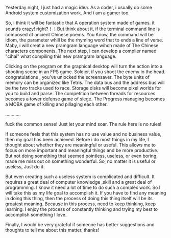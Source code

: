   Yesterday night, I just had a magic idea. As a coder, i usually do some Android system customization work. And i am a gamer too.
  
  So, i think it will be fantastic that A operation system made of games. it sounds crazy! right?！！But think about it, if the terminal command line is composed of ancient Chinese poems. You Know, the command will be idiom, the parameter whill be the rhyming word that to ends a line of verse. Maby, i will creat a new pramgram language wihch made of The Chinese characters components. The next step, i can develop a complier named "cihai" what compiling this new pramgram language.
  
  Clicking on the program on the graphical desktop will turn the action into a shooting scene in an FPS game. Soldier, if you shoot the enemy in the head. congratulations , you've unlocked the screensaver. The byte units of memory can be organized like Tetris. The data bus and the address bus will be the two tracks used to race. Storage disks will become pixel worlds for you to build and parse. The competition between threads for resources becomes a tower defense game of siege. The Progress managing becomes a MOBA game of killing and pillaging each other. 
  
  …………
  
  fuck the common sense! Just let your mind soar. The rule here is no rules! 
  
  If someone feels that this system has no use value and no business value, then my goal has been achieved. Before i do most things in my life, I thought about whether they are meaningful or useful. This allows me to focus on more important and meaningful things and be more productive. But not doing something that seemed pointless, useless, or even boring, made me miss out on something wonderful. So, no matter it is useful or useless, Just do it.
  
  But even creating such a useless system is complicated and difficult. It requires a great deal of computer knowledge ,skill and a great deal of programming. I know it need a lot of time to do such a complex work. So I will take this as my life goal to accomplish it. If you have to find any meaning in doing this thing, then the process of doing this thing itself will be its greatest meaning. Because in this process, need to keep thinking, keep learning. I enjoy the process of constantly thinking and trying my best to accomplish something I love.
  
  Finally, I would be very grateful if someone has better suggestions and thoughts to tell me about this matter. thanks!
